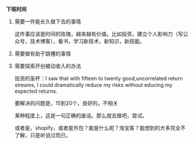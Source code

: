 **下班时间**

1. 需要一件能长久做下去的事情

   这件事应该是时间的玫瑰，越来越有价值。比如投资，建立个人影响力（写公众号，技术博客），看书，学习新技术，新知识，新技能。

2. 需要做有助于跳槽的事情

3. 需要探索开创被动收入的办法

   投资的圣杯：I saw that with fifteen to twenty good,uncorrelated return streams, I could dramatically reduce my risks without educing my expected returns. 

   要解决的问题是，15到20个，良好的，不相关

   某种程度上，这是一句正确的废话。那么就去做吧，尝试。

   或者是，shopify，或者是外包？能是什么呢？淘宝客？能想到的大多完全不了解，只是听说过而已。